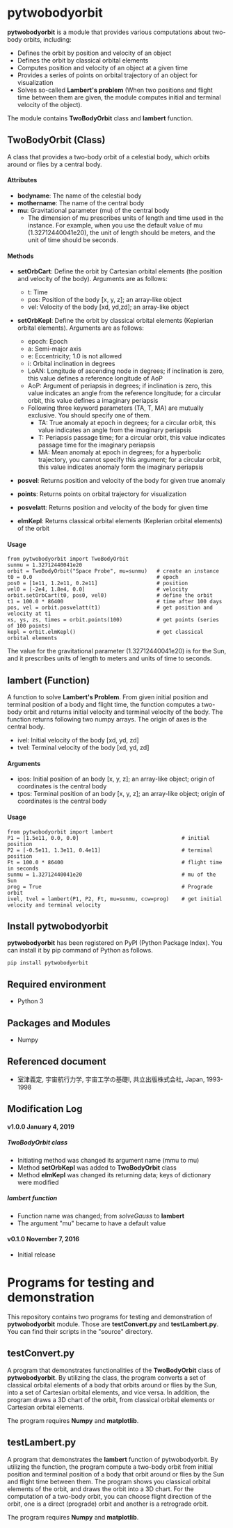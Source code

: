 # pytwobodyorbit
**pytwobodyorbit** is a module that provides various computations about two-body orbits, including:
* Defines the orbit by position and velocity of an object
* Defines the orbit by classical orbital elements
* Computes position and velocity of an object at a given time
* Provides a series of points on orbital trajectory of an object for visualization
* Solves so-called **Lambert's problem** (When two positions and flight time between them are given, the module computes initial and terminal velocity of the object).

The module contains **TwoBodyOrbit** class and **lambert** function.

## TwoBodyOrbit (Class)
A class that provides a two-body orbit of a celestial body, which orbits around or flies by a central body. 

#### Attributes
* **bodyname**: The name of the celestial body
* **mothername**: The name of the central body
* **mu**: Gravitational parameter (mu) of the central body
  * The dimension of mu prescribes units of length and time used in the instance. For example, when you use the default value of mu (1.32712440041e20), the unit of length should be meters, and the unit of time should be seconds.

#### Methods
* **setOrbCart**: Define the orbit by Cartesian orbital elements (the position and velocity of the body). Arguments are as follows:
  * t: Time
  * pos: Position of the body [x, y, z]; an array-like object
  * vel: Velocity of the body [xd, yd,zd]; an array-like object
* **setOrbKepl**: Define the orbit by classical orbital elements (Keplerian orbital elements). Arguments are as follows:
  * epoch: Epoch
  * a: Semi-major axis
  * e: Eccentricity; 1.0 is not allowed
  * i: Orbital inclination in degrees
  * LoAN: Longitude of ascending node in degrees; if inclination is zero, this value defines a reference longitude of AoP
  * AoP: Argument of periapsis in degrees; if inclination is zero, this value indicates an angle from the reference longitude; for a circular orbit, this value defines a imaginary periapsis
  * Following three keyword parameters (TA, T, MA) are mutually exclusive.  You should specify one of them.
    * TA: True anomaly at epoch in degrees; for a circular orbit, this value indicates an angle from the imaginary periapsis
    * T: Periapsis passage time; for a circular orbit, this value indicates passage time for the imaginary periapsis
    * MA: Mean anomaly at epoch in degrees; for a hyperbolic trajectory, you cannot specify this argument; for a circular orbit, this value indicates anomaly form the imaginary periapsis

* **posvel**: Returns position and velocity of the body for given true anomaly
* **points**: Returns points on orbital trajectory for visualization
* **posvelatt**: Returns position and velocity of the body for given time
* **elmKepl**: Returns classical orbital elements (Keplerian orbital elements) of the orbit

#### Usage

    from pytwobodyorbit import TwoBodyOrbit
    sunmu = 1.32712440041e20
    orbit = TwoBodyOrbit("Space Probe", mu=sunmu)   # create an instance
    t0 = 0.0                                        # epoch
    pos0 = [1e11, 1.2e11, 0.2e11]                   # position
    vel0 = [-2e4, 1.8e4, 0.0]                       # velocity
    orbit.setOrbCart(t0, pos0, vel0)                # define the orbit
    t1 = 100.0 * 86400                              # time after 100 days
    pos, vel = orbit.posvelatt(t1)                  # get position and velocity at t1
    xs, ys, zs, times = orbit.points(100)           # get points (series of 100 points)
    kepl = orbit.elmKepl()                          # get classical orbital elements

The value for the gravitational parameter (1.32712440041e20) is for the Sun, and it prescribes units of length to meters and units of time to seconds.

## lambert (Function)
A function to solve **Lambert's Problem**. From given initial position and terminal position of a body and flight time, the function computes a two-body orbit and returns initial velocity and terminal velocity of the body. The function returns following two numpy arrays. The origin of axes is the central body.
* ivel: Initial velocity of the body [xd, yd, zd]
* tvel: Terminal velocity of the body [xd, yd, zd]

#### Arguments
* ipos: Initial position of an body [x, y, z]; an array-like object; origin of coordinates is the central body
* tpos: Terminal position of an body [x, y, z]; an array-like object; origin of coordinates is the central body


#### Usage

    from pytwobodyorbit import lambert
    P1 = [1.5e11, 0.0, 0.0]                                 # initial position
    P2 = [-0.5e11, 1.3e11, 0.4e11]                          # terminal position
    Ft = 100.0 * 86400                                      # flight time in seconds
    sunmu = 1.32712440041e20                                # mu of the Sun
    prog = True                                             # Prograde orbit
    ivel, tvel = lambert(P1, P2, Ft, mu=sunmu, ccw=prog)    # get initial velocity and terminal velocity

## Install pytwobodyorbit
**pytwobodyorbit** has been registered on PyPI (Python Package Index). You can install it by pip command of Python as follows.

    pip install pytwobodyorbit

## Required environment
* Python 3

## Packages and Modules
* Numpy

## Referenced document
* 室津義定, 宇宙航行力学, 宇宙工学の基礎I, 共立出版株式会社, Japan, 1993-1998

## Modification Log
#### v1.0.0 January 4, 2019
##### TwoBodyOrbit class
* Initiating method was changed its argument name (mmu to mu)
* Method **setOrbKepl** was added to **TwoBodyOrbit** class
* Method **elmKepl** was changed its returning data; keys of dictionary were modified

##### lambert function
* Function name was changed; from *solveGauss* to **lambert**
* The argument "mu" became to have a default value

#### v0.1.0 November 7, 2016
* Initial release

# Programs for testing and demonstration
This repository contains two programs for testing and demonstration of **pytwobodyorbit** module. Those are **testConvert.py** and **testLambert.py**. You can find their scripts in the "source" directory.

## testConvert.py
A program that demonstrates functionalities of the **TwoBodyOrbit** class of **pytwobodyorbit**. By utilizing the class, the program converts a set of classical orbital elements of a body that orbits around or flies by the Sun, into a set of Cartesian orbital elements, and vice versa. In addition, the program draws a 3D chart of the orbit, from classical orbital elements or Cartesian orbital elements.

The program requires **Numpy** and **matplotlib**.

## testLambert.py

A program that demonstrates the **lambert** function of pytwobodyorbit. By utilizing the function, the program compute a two-body orbit from initial position and terminal position of a body that orbit around or flies by the Sun and flight time between them. The program shows you classical orbital elements of the orbit, and draws the orbit into a 3D chart. For the computation of a two-body orbit, you can choose flight direction of the orbit, one is a direct (prograde) orbit and another is a retrograde orbit.

The program requires **Numpy** and **matplotlib**.
